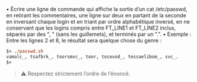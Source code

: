 • Écrire une ligne de commande qui affiche la sortie d’un cat /etc/passwd, en
retirant les commentaires, une ligne sur deux en partant de la seconde en inversant
chaque login et en triant par ordre alphabétique inversé, en ne conservant que les
logins compris entre FT_LINE1 et FT_LINE2 inclus, séparés par des ", " (sans
les guillemets), et terminés par un ".".
• Exemple : Entre les lignes 2 et 8, le résultat sera quelque chose du genre :

```ps
$> ./passwd.sh
vamalc_, tsafbrk_, toorsmvc_, toor, tocevod_, tessaelibom_, svc_.
$>
```

> :warning: Respectez strictement l’ordre de l’énoncé.

